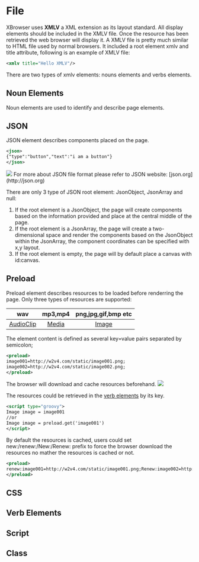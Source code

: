 # File

XBrowser uses **XMLV** a XML extension as its layout standard. All display elements should be included in the XMLV file. Once the resource has been retrieved the web browser will display it. A XMLV file is pretty much similar to HTML file used by normal browsers. It included a root element xmlv and title attribute, following is an example of XMLV file:

```xml
<xmlv title="Hello XMLV"/>
```

There are two types of xmlv elements: nouns elements and verbs elements.

## Noun Elements

Noun elements are used to identify and describe page elements.

## <a name="json"></a>JSON

JSON element describes components placed on the page. 

```xml
<json>
{"type":"button","text":"i am a button"}
</json>
```
<img src="https://user-images.githubusercontent.com/5525436/31708141-c9d4901c-b3b3-11e7-8d78-c359da3ed3e9.png">
For more about JSON file format please refer to JSON website: [json.org](http://json.org)

There are only 3 type of JSON root element: JsonObject, JsonArray and null:

1) If the root element is a JsonObject, the page will create components based on the information provided and place at the central middle of the page.
2) If the root element is a JsonArray, the page will create a two-dimensional space and render the components based on the JsonObject within the JsonArray, the component coordinates can be specified with x,y layout.
3) If the root element is empty, the page will by default place a canvas with id:canvas.

## <a name="preload"></a>Preload

Preload element describes resources to be loaded before renderring the page. Only three types of resources are supported:

wav|mp3,mp4|png,jpg,gif,bmp etc
:---:|:---:|:---:
[AudioClip](http://download.java.net/java/jdk9/jfxdocs/javafx/scene/media/AudioClip.html)|[Media](http://download.java.net/java/jdk9/jfxdocs/javafx/scene/media/Media.html)|[Image](http://download.java.net/java/jdk9/jfxdocs/javafx/scene/image/Image.html)

The element content is defined as several key=value pairs separated by semicolon; 

```xml
<preload>
image001=http://w2v4.com/static/image001.png;
image002=http://w2v4.com/static/image002.png;
</preload>
```
The browser will download and cache resources beforehand.
<img src="https://user-images.githubusercontent.com/5525436/31669158-ec54025c-b319-11e7-8c5d-b185c5e20bb8.png"/>

The resources could be retrieved in the [verb elements](#verb) by its key. 
```xml
<script type="groovy">
Image image = image001
//or
Image image = preload.get('image001')
</script>
```
By default the resources is cached, users could set new:/renew:/New:/Renew: prefix to force the browser download the resources no mather the resources is cached or not.
```xml
<preload>
renew:image001=http://w2v4.com/static/image001.png;Renew:image002=http://w2v4.com/static/image002.png
</preload>
```

## <a name="css"></a>CSS

## <a name="verb">Verb Elements

## <a name="script"></a>Script
## <a name="class"></a>Class
